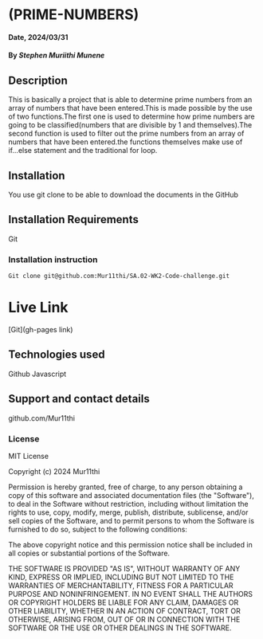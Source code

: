 # (PRIME-NUMBERS)

#### Date, 2024/03/31

#### By *Stephen Muriithi Munene*

## Description
This is basically  a project  that is able to determine prime numbers from an array of numbers that have been entered.This is made possible by the use of two functions.The first one is used to determine how prime numbers are going to be classified(numbers that are divisible by 1 and themselves).The second function is used to filter out the  prime numbers from an array of numbers that have been entered.the functions themselves make use of if...else statement and the traditional for loop.
 

## Installation
You use git clone to be able to download the documents in the GitHub

## Installation Requirements
Git

### Installation instruction
```
Git clone git@github.com:Mur11thi/SA.02-WK2-Code-challenge.git

```

# Live Link
[Git](gh-pages link)

## Technologies used
Github
Javascript

## Support and contact details
github.com/Mur11thi

### License
MIT License

Copyright (c) 2024 Mur11thi

Permission is hereby granted, free of charge, to any person obtaining a copy
of this software and associated documentation files (the "Software"), to deal
in the Software without restriction, including without limitation the rights
to use, copy, modify, merge, publish, distribute, sublicense, and/or sell
copies of the Software, and to permit persons to whom the Software is
furnished to do so, subject to the following conditions:

The above copyright notice and this permission notice shall be included in all
copies or substantial portions of the Software.

THE SOFTWARE IS PROVIDED "AS IS", WITHOUT WARRANTY OF ANY KIND, EXPRESS OR
IMPLIED, INCLUDING BUT NOT LIMITED TO THE WARRANTIES OF MERCHANTABILITY,
FITNESS FOR A PARTICULAR PURPOSE AND NONINFRINGEMENT. IN NO EVENT SHALL THE
AUTHORS OR COPYRIGHT HOLDERS BE LIABLE FOR ANY CLAIM, DAMAGES OR OTHER
LIABILITY, WHETHER IN AN ACTION OF CONTRACT, TORT OR OTHERWISE, ARISING FROM,
OUT OF OR IN CONNECTION WITH THE SOFTWARE OR THE USE OR OTHER DEALINGS IN THE
SOFTWARE.